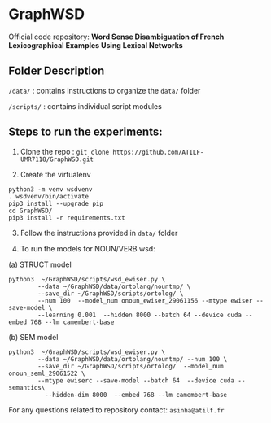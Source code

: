 # GraphWSD

Official code repository: **Word Sense Disambiguation of French Lexicographical Examples Using Lexical Networks**

## Folder Description

`/data/` : contains instructions to organize the `data/` folder

`/scripts/` : contains individual script modules


## Steps to run the experiments:

1) Clone the repo : `git clone https://github.com/ATILF-UMR7118/GraphWSD.git`

2) Create the virtualenv

```
python3 -m venv wsdvenv
. wsdvenv/bin/activate
pip3 install --upgrade pip
cd GraphWSD/
pip3 install -r requirements.txt
```

3) Follow the instructions provided in `data/` folder

4) To run the models for NOUN/VERB wsd:

(a) STRUCT model

```
python3  ~/GraphWSD/scripts/wsd_ewiser.py \
        --data ~/GraphWSD/data/ortolang/nountmp/ \
        --save_dir ~/GraphWSD/scripts/ortolog/ \
        --num 100  --model_num onoun_ewiser_29061156 --mtype ewiser --save-model \
        --learning 0.001  --hidden 8000 --batch 64 --device cuda --embed 768 --lm camembert-base
```
(b) SEM model

```
python3  ~/GraphWSD/scripts/wsd_ewiser.py \
        --data ~/GraphWSD/data/ortolang/nountmp/ --num 100 \
        --save_dir ~/GraphWSD/scripts/ortolog/  --model_num onoun_seml_29061522 \
        --mtype ewiserc --save-model --batch 64  --device cuda --semantics\
          --hidden-dim 8000  --embed 768 --lm camembert-base
```


For any questions related to repository contact: `asinha@atilf.fr`
